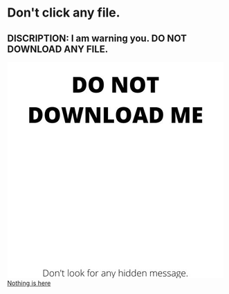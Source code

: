 # Don't click any file.
## DISCRIPTION: I am warning you. DO NOT DOWNLOAD ANY FILE.

![do not click here](https://github.com/susanmaharjan/No-Hidden-Message/raw/master/DO%20NOT%20DOWNLOAD%20ME.jpg)
[Nothing is here](https://github.com/susanmaharjan/No-Hidden-Message/raw/master/You-Will-Find-Nothing-Here.txt)
